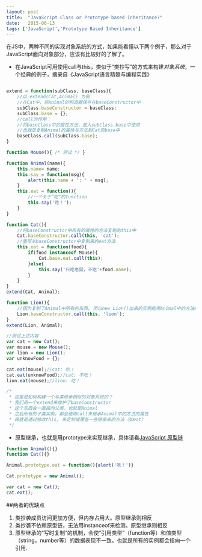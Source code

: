 ```yaml
---
layout: post
title:  "JavaScript Class or Prototype based Inheritance?"
date:   2015-06-13
tags: ['JavaScript','Prototype Based Inheritance']
---
```

在JS中，两种不同的实现对象系统的方式，如果能看懂以下两个例子，那么对于JavaScript面向对象部分，应该有比较好的了解了。

* 在JavaScript可用使用call与this，类似于“类抄写”的方式来构建*对象系统*，一个经典的例子，摘录自《JavaScript语言精髓与编程实践》

```javascript

extend = function(subClass, baseClass){
	//以 extend(Cat,Animal) 为例
	//在Cat中，将Animal的构造器保存在baseConstructor中
	subClass.baseConstructor = baseClass;
	subClass.base = {};
	//call的作用：
	//将baseClass中的属性方法，放入subClass.base中使用
	//也就是复制Animal的属性与方法到Cat的base中
	baseClass.call(subClass.base);
}

function Mouse(){ /* 测试 */ }

function Animal(name){
	this.name= name;
	this.say = function(msg){
		alert(this.name + ': ' + msg);
	}
	this.eat = function(){
		//一个关于“吃”的function
		this.say('吃！');
	}
}

function Cat(){
	//将baseConstructor中所有的属性的方法复制到this中
	Cat.baseConstructor.call(this, 'cat');
	//重写从baseConstructor中复制来的eat方法
	this.eat = function(food){
		if(food instanceof Mouse){
			Cat.base.eat.call(this);
		}else{
			this.say('只吃老鼠，不吃'+food.name);
		}
	}
}
extend(Cat, Animal);

function Lion(){
	//因为复制了Animal中所有的东西, 所以new Lion()出来的实例能用Animal中的方法eat.
	Lion.baseConstructor.call(this, 'lion');
}
extend(Lion, Animal);

//测试上述内容
var cat = new Cat();
var mouse = new Mouse();
var lion = new Lion();
var unknowFood = {};

cat.eat(mouse);//cat: 吃！
cat.eat(unknowFood);//cat: 不吃！
lion.eat(mouse);//lion: 吃！

/*
 * 这里是如何构建一个与类继承相似的对象系统的？
 * 我们用一个extend来维护了baseConstructor
 * 这个东西会一直指向父类，也就是Animal
 * 之后所有的子类实例，都会使用call来继承Animal中的方法的属性
 * 再就是通过修改this, 来定制或覆盖一些继承来的方法（如eat）
 */
```

* 原型继承，也就是用prototype来实现继承，具体请看[JavaScript 原型链][link]

[link]:{{site.baseurl}}/2015/06/09/JavaScript-原型链.html

```javascript
function Animal(){}
function Cat(){}

Animal.prototype.eat = function(){alert('吃！')}

Cat.prototype = new Animal();

var cat = new Cat();
cat.eat();
```
##两者的优缺点
1. 类抄袭成员访问更加方便，但内存占用大。原型继承则相反
2. 类抄袭不依赖原型链，无法用instanceof来检测。原型继承则相反
3. 原型继承的“写时复制”的机制，会使“引用类型”（function等）和值类型（string，number等）的数据表现不一致。也就是所有的实例都会指向一个引用.












